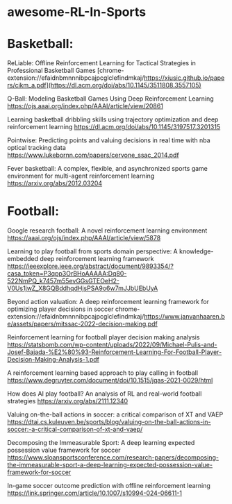 # awesome-RL-In-Sports 

# Basketball:

ReLiable: Offline Reinforcement Learning for Tactical Strategies in Professional Basketball Games
[chrome-extension://efaidnbmnnnibpcajpcglclefindmkaj/https://xiusic.github.io/papers/cikm_a.pdf](https://dl.acm.org/doi/abs/10.1145/3511808.3557105)

Q-Ball: Modeling Basketball Games Using Deep Reinforcement Learning
https://ojs.aaai.org/index.php/AAAI/article/view/20861

Learning basketball dribbling skills using trajectory optimization and deep reinforcement learning
https://dl.acm.org/doi/abs/10.1145/3197517.3201315

Pointwise: Predicting points and valuing decisions in real time with nba optical tracking data
https://www.lukebornn.com/papers/cervone_ssac_2014.pdf

Fever basketball: A complex, flexible, and asynchronized sports game environment for multi-agent reinforcement learning
https://arxiv.org/abs/2012.03204

# Football:

Google research football: A novel reinforcement learning environment
https://aaai.org/ojs/index.php/AAAI/article/view/5878

Learning to play football from sports domain perspective: A knowledge-embedded deep reinforcement learning framework
https://ieeexplore.ieee.org/abstract/document/9893354/?casa_token=P3qpp3OrBHoAAAAA:Dq80-522NmPQ_k7457m55evGGsGTEOeH2-V0Us1jwZ_X8GQBddhqdHjsPSA9o6w7mJJbUEbUyA

Beyond action valuation: A deep reinforcement learning framework for optimizing player decisions in soccer
chrome-extension://efaidnbmnnnibpcajpcglclefindmkaj/https://www.janvanhaaren.be/assets/papers/mitssac-2022-decision-making.pdf

Reinforcement learning for football player decision making analysis
https://statsbomb.com/wp-content/uploads/2022/09/Michael-Pulis-and-Josef-Bajada-%E2%80%93-Reinforcement-Learning-For-Football-Player-Decision-Making-Analysis-1.pdf

A reinforcement learning based approach to play calling in football
https://www.degruyter.com/document/doi/10.1515/jqas-2021-0029/html

How does AI play football? An analysis of RL and real-world football strategies
https://arxiv.org/abs/2111.12340

Valuing on-the-ball actions in soccer: a critical comparison of XT and VAEP
https://dtai.cs.kuleuven.be/sports/blog/valuing-on-the-ball-actions-in-soccer:-a-critical-comparison-of-xt-and-vaep/

Decomposing the Immeasurable Sport: A deep learning expected possession value framework for soccer
https://www.sloansportsconference.com/research-papers/decomposing-the-immeasurable-sport-a-deep-learning-expected-possession-value-framework-for-soccer

In-game soccer outcome prediction with offline reinforcement learning
https://link.springer.com/article/10.1007/s10994-024-06611-1
